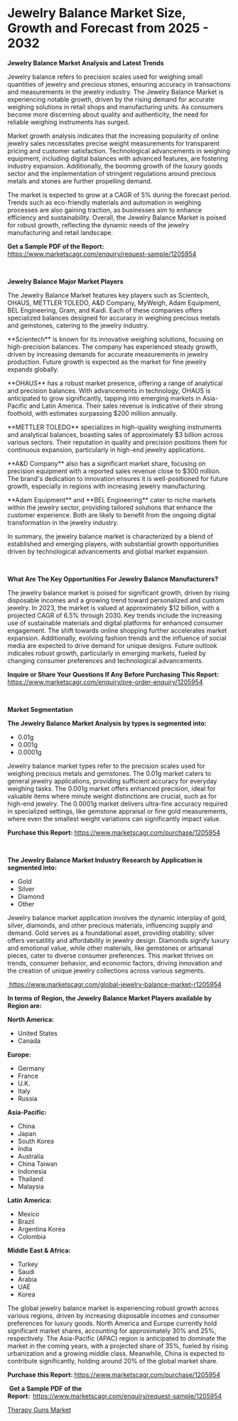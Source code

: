 <p><h1>Jewelry Balance Market Size, Growth and Forecast from 2025 - 2032</h1></p><p><strong>Jewelry Balance Market Analysis and Latest Trends</strong></p>
<p><p>Jewelry balance refers to precision scales used for weighing small quantities of jewelry and precious stones, ensuring accuracy in transactions and measurements in the jewelry industry. The Jewelry Balance Market is experiencing notable growth, driven by the rising demand for accurate weighing solutions in retail shops and manufacturing units. As consumers become more discerning about quality and authenticity, the need for reliable weighing instruments has surged.</p><p>Market growth analysis indicates that the increasing popularity of online jewelry sales necessitates precise weight measurements for transparent pricing and customer satisfaction. Technological advancements in weighing equipment, including digital balances with advanced features, are fostering industry expansion. Additionally, the booming growth of the luxury goods sector and the implementation of stringent regulations around precious metals and stones are further propelling demand.</p><p>The market is expected to grow at a CAGR of 5% during the forecast period. Trends such as eco-friendly materials and automation in weighing processes are also gaining traction, as businesses aim to enhance efficiency and sustainability. Overall, the Jewelry Balance Market is poised for robust growth, reflecting the dynamic needs of the jewelry manufacturing and retail landscape.</p></p>
<p><strong>Get a Sample PDF of the Report:&nbsp;</strong> <a href="https://www.marketscagr.com/enquiry/request-sample/1205954?utm_campaign=1999&utm_medium=2&utm_source=Github&utm_content=ia&utm_term=08022025&utm_id=jewelry-balance">https://www.marketscagr.com/enquiry/request-sample/1205954</a></p>
<p>&nbsp;</p>
<p><strong>Jewelry Balance Major Market Players</strong></p>
<p><p>The Jewelry Balance Market features key players such as Scientech, OHAUS, METTLER TOLEDO, A&D Company, MyWeigh, Adam Equipment, BEL Engineering, Gram, and Kaidi. Each of these companies offers specialized balances designed for accuracy in weighing precious metals and gemstones, catering to the jewelry industry.</p><p>**Scientech** is known for its innovative weighing solutions, focusing on high-precision balances. The company has experienced steady growth, driven by increasing demands for accurate measurements in jewelry production. Future growth is expected as the market for fine jewelry expands globally.</p><p>**OHAUS** has a robust market presence, offering a range of analytical and precision balances. With advancements in technology, OHAUS is anticipated to grow significantly, tapping into emerging markets in Asia-Pacific and Latin America. Their sales revenue is indicative of their strong foothold, with estimates surpassing $200 million annually.</p><p>**METTLER TOLEDO** specializes in high-quality weighing instruments and analytical balances, boasting sales of approximately $3 billion across various sectors. Their reputation in quality and precision positions them for continuous expansion, particularly in high-end jewelry applications.</p><p>**A&D Company** also has a significant market share, focusing on precision equipment with a reported sales revenue close to $300 million. The brand's dedication to innovation ensures it is well-positioned for future growth, especially in regions with increasing jewelry manufacturing.</p><p>**Adam Equipment** and **BEL Engineering** cater to niche markets within the jewelry sector, providing tailored solutions that enhance the customer experience. Both are likely to benefit from the ongoing digital transformation in the jewelry industry.</p><p>In summary, the jewelry balance market is characterized by a blend of established and emerging players, with substantial growth opportunities driven by technological advancements and global market expansion.</p></p>
<p>&nbsp;</p>
<p><strong>What Are The Key Opportunities For Jewelry Balance Manufacturers?</strong></p>
<p><p>The jewelry balance market is poised for significant growth, driven by rising disposable incomes and a growing trend toward personalized and custom jewelry. In 2023, the market is valued at approximately $12 billion, with a projected CAGR of 6.5% through 2030. Key trends include the increasing use of sustainable materials and digital platforms for enhanced consumer engagement. The shift towards online shopping further accelerates market expansion. Additionally, evolving fashion trends and the influence of social media are expected to drive demand for unique designs. Future outlook indicates robust growth, particularly in emerging markets, fueled by changing consumer preferences and technological advancements.</p></p>
<p><strong>Inquire or Share Your Questions If Any Before Purchasing This Report:</strong> <a href="https://www.marketscagr.com/enquiry/pre-order-enquiry/1205954?utm_campaign=1999&utm_medium=2&utm_source=Github&utm_content=ia&utm_term=08022025&utm_id=jewelry-balance">https://www.marketscagr.com/enquiry/pre-order-enquiry/1205954</a></p>
<p>&nbsp;</p>
<p><strong>Market Segmentation</strong></p>
<p><strong>The Jewelry Balance Market Analysis by types is segmented into:</strong></p>
<p><ul><li>0.01g</li><li>0.001g</li><li>0.0001g</li></ul></p>
<p><p>Jewelry balance market types refer to the precision scales used for weighing precious metals and gemstones. The 0.01g market caters to general jewelry applications, providing sufficient accuracy for everyday weighing tasks. The 0.001g market offers enhanced precision, ideal for valuable items where minute weight distinctions are crucial, such as for high-end jewelry. The 0.0001g market delivers ultra-fine accuracy required in specialized settings, like gemstone appraisal or fine gold measurements, where even the smallest weight variations can significantly impact value.</p></p>
<p><strong>Purchase this Report:&nbsp;</strong><a href="https://www.marketscagr.com/purchase/1205954?utm_campaign=1999&utm_medium=2&utm_source=Github&utm_content=ia&utm_term=08022025&utm_id=jewelry-balance">https://www.marketscagr.com/purchase/1205954</a></p>
<p>&nbsp;</p>
<p><strong>The Jewelry Balance Market Industry Research by Application is segmented into:</strong></p>
<p><ul><li>Gold</li><li>Silver</li><li>Diamond</li><li>Other</li></ul></p>
<p><p>Jewelry balance market application involves the dynamic interplay of gold, silver, diamonds, and other precious materials, influencing supply and demand. Gold serves as a foundational asset, providing stability; silver offers versatility and affordability in jewelry design. Diamonds signify luxury and emotional value, while other materials, like gemstones or artisanal pieces, cater to diverse consumer preferences. This market thrives on trends, consumer behavior, and economic factors, driving innovation and the creation of unique jewelry collections across various segments.</p></p>
<p><a href="https://www.marketscagr.com/global-jewelry-balance-market-r1205954?utm_campaign=1999&utm_medium=2&utm_source=Github&utm_content=ia&utm_term=08022025&utm_id=jewelry-balance">&nbsp;https://www.marketscagr.com/global-jewelry-balance-market-r1205954</a></p>
<p><strong>In terms of Region, the Jewelry Balance Market Players available by Region are:</strong></p>
<p>
    <p> <strong> North America: </strong>
        <ul>
            <li>United States</li>
            <li>Canada</li>
        </ul>
        </p> 
    <p> <strong> Europe: </strong>
        <ul>
            <li>Germany</li>
            <li>France</li>
            <li>U.K.</li>
            <li>Italy</li>
            <li>Russia</li>
        </ul>
        </p> 
    <p> <strong> Asia-Pacific: </strong>
        <ul>
            <li>China</li>
            <li>Japan</li>
            <li>South Korea</li>
            <li>India</li>
            <li>Australia</li>
            <li>China Taiwan</li>
            <li>Indonesia</li>
            <li>Thailand</li>
            <li>Malaysia</li>
        </ul>
        </p> 
    <p> <strong> Latin America: </strong>
        <ul>
            <li>Mexico</li>
            <li>Brazil</li>
            <li>Argentina Korea</li>
            <li>Colombia</li>
        </ul>
        </p> 
    <p> <strong> Middle East & Africa: </strong>
        <ul>
            <li>Turkey</li>
            <li>Saudi</li>
            <li>Arabia</li>
            <li>UAE</li>
            <li>Korea</li>
        </ul>
    </p>
    </p>
<p><p>The global jewelry balance market is experiencing robust growth across various regions, driven by increasing disposable incomes and consumer preferences for luxury goods. North America and Europe currently hold significant market shares, accounting for approximately 30% and 25%, respectively. The Asia-Pacific (APAC) region is anticipated to dominate the market in the coming years, with a projected share of 35%, fueled by rising urbanization and a growing middle class. Meanwhile, China is expected to contribute significantly, holding around 20% of the global market share.</p></p>
<p><strong>Purchase this Report: </strong><a href="https://www.marketscagr.com/purchase/1205954?utm_campaign=1999&utm_medium=2&utm_source=Github&utm_content=ia&utm_term=08022025&utm_id=jewelry-balance">https://www.marketscagr.com/purchase/1205954</a></p>
<p>&nbsp;<strong>Get a Sample PDF of the Report:&nbsp;&nbsp;</strong><a href="https://www.marketscagr.com/enquiry/request-sample/1205954?utm_campaign=1999&utm_medium=2&utm_source=Github&utm_content=ia&utm_term=08022025&utm_id=jewelry-balance">https://www.marketscagr.com/enquiry/request-sample/1205954</a></p>
<p><strong></strong></p>
<p><p><a href="https://github.com/tamvrosiya/Market-Research-Report-List-6/blob/main/therapy-guns-market.md?utm_campaign=1999&utm_medium=2&utm_source=Github&utm_content=ia&utm_term=08022025&utm_id=jewelry-balance">Therapy Guns Market</a></p></p>